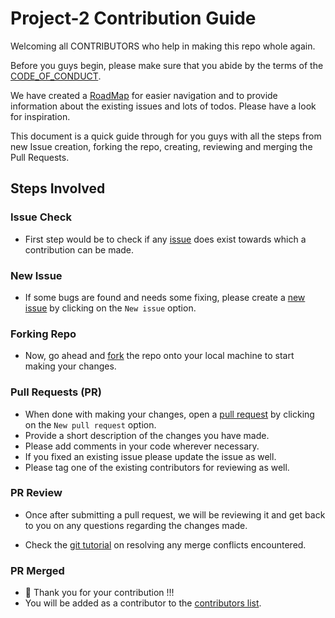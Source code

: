 # Project-2 Contribution Guide

Welcoming all CONTRIBUTORS who help in making this repo whole again.

Before you guys begin, please make sure that you abide by the terms of the [CODE_OF_CONDUCT](https://github.com/ShreeSub/CmyPlot/blob/main/CODE_OF_CONDUCT.md).

We have created a [RoadMap](https://github.com/ShreeSub/CmyPlot/projects/1) for easier navigation and to provide information about the existing issues and lots of todos. Please have  a look for inspiration.

This document is a quick guide through for you guys with all the steps from  new Issue creation, forking the repo, creating, reviewing and merging the Pull Requests.

## Steps Involved

### Issue Check
- First step would be to check if any [issue](https://github.com/ShreeSub/CmyPlot/issues) does exist towards which a contribution can be made.

### New Issue
- If some bugs are found and needs some fixing, please create a [new issue](https://github.com/ShreeSub/CmyPlot/issues) by clicking on the `New issue` option.

### Forking  Repo
- Now, go ahead and [fork](https://docs.github.com/en/get-started/quickstart/fork-a-repo#fork-an-example-repository) the repo onto your local machine to start making your changes.

### Pull Requests (PR)
- When done with making your changes, open a [pull request](https://github.com/ShreeSub/CmyPlot/pulls) by clicking on the `New pull request` option.
- Provide a short description of the changes you have made.
- Please add comments in your code wherever necessary.
- If you fixed an existing issue please update the issue as well.
- Please tag one of the existing contributors for reviewing as well.

### PR Review
- Once after submitting a pull request, we will be reviewing it and get back to you on any questions regarding the changes made.

- Check the [git tutorial](https://lab.github.com/githubtraining/managing-merge-conflicts) on resolving any merge conflicts encountered.

### PR Merged
- 🎉 Thank you for your contribution !!!
- You will be added as a contributor to the [contributors list](https://github.com/ShreeSub/CmyPlot/graphs/contributors).

